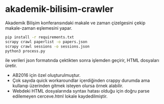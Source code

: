 # akademik-bilisim-crawler
Akademik Bilişim konferansındaki makale ve zaman çizelgesini çekip makale-zaman eşlemesini yapar.

```bash
pip install -r requirements.txt
scrapy crawl paperlist -o papers.json
scrapy crawl sessions -o sessions.json
python3 process.py
```

ile verileri json formatında çektikten sonra işlemden geçirir, HTML dosyaları üretir.

* AB2016 için özel oluşturulmuştur. 
* Çok sayıda quick workaroundlar içerdiğinden crappy durumda ama kullanıp üzerinden gitmek isteyen olursa örnek alabilir.
* Webdeki HTML dosyalarında syntax hatası olduğu için doğru parse edilemeyen cerceve.html lokale kaydedilmiştir.


